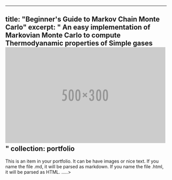 
---
title: "Beginner's Guide to Markov Chain Monte Carlo"
excerpt: " An easy implementation of Markovian Monte Carlo to compute Thermodyanamic properties of Simple gases <br/><img src='/images/500x300.png'>"
collection: portfolio
---

This is an item in your portfolio. It can be have images or nice text. If you name the file .md, it will be parsed as markdown. If you name the file .html, it will be parsed as HTML. .....>
